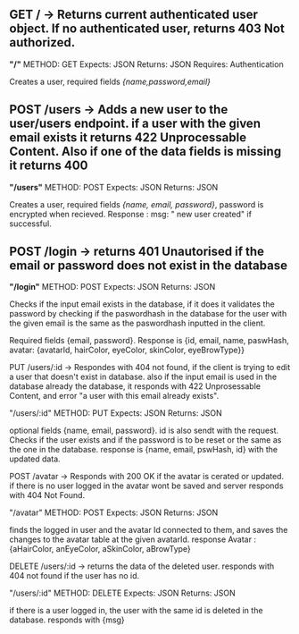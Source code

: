 ## GET / -> Returns current authenticated user object. If no authenticated user, returns 403 Not authorized.

**"/"**
METHOD: GET
Expects: JSON
Returns: JSON
Requires: Authentication

Creates a user, required fields *{name,password,email}*

## POST /users -> Adds a new user to the user/users endpoint. if a user with the given email exists it returns 422 Unprocessable Content. Also if one of the data fields is missing it returns 400

**"/users"**
METHOD: POST
Expects: JSON
Returns: JSON

Creates a user, required fields *{name, email, password}*, password is encrypted when recieved. 
Response : msg: " new user created" if successful.

## POST /login -> returns 401 Unautorised if the email or password does not exist in the database

**"/login"**
METHOD: POST
Expects: JSON
Returns: JSON

Checks if the input email exists in the database, if it does it validates the password by checking if the paswordhash in the database for the user with the given email is the same as the paswordhash inputted in the client. 

Required fields {email, password}.
Response is {id, email, name, paswHash, avatar: {avatarId, hairColor, eyeColor, skinColor, eyeBrowType}}

PUT /users/:id -> Respondes with 404 not found, if the client is trying to edit a user that doesn't exist in database. also if the input email is used in the database already the database, it responds with 422 Unprosessable Content, and error "a user with this email already exists".

"/users/:id"
METHOD: PUT
Expects: JSON
Returns: JSON

optional fields {name, email, password}. id is also sendt with the request.
Checks if the user exists and if the password is to be reset or the same as the one in the database. 
response is {name, email, pswHash, id} with the updated data.

POST /avatar ->  Responds with 200 OK if the avatar is cerated or updated. if there is no user logged in the avatar wont be saved and server responds with 404 Not Found.

"/avatar"
METHOD: POST
Expects: JSON
Returns: JSON

finds the logged in user and the avatar Id connected to them, and saves the changes to the avatar table at the given avatarId. 
response Avatar : {aHairColor, anEyeColor, aSkinColor, aBrowType}

DELETE  /users/:id -> returns the data of the deleted user. responds with 404 not found if the user has no id.

"/users/:id"
METHOD: DELETE
Expects: JSON
Returns: JSON

if there is a user logged in, the user with the same id is deleted in the database. 
responds with {msg}
